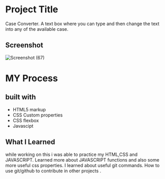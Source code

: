 
# Project Title

Case Converter. A text box where you can type and then 
change the text into any of the available case.


## Screenshot


![Screenshot (67)](https://user-images.githubusercontent.com/92184189/157736440-5ef3ebb3-749f-4304-be7a-c563f3eb15b2.png)



# MY Process
## built with
* HTML5 markup
* CSS Custom properties
* CSS flexbox
* Javascipt



## What I Learned
while working on this i was able to practice my HTML,CSS and JAVASCRIPT.
Learned more about JAVASCRIPT functions and also some more useful css properties.
I learned about useful git commands. How to use git/github to contribute in other projects . 

